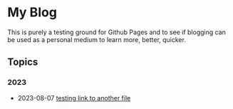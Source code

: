 # My Blog

This is purely a testing ground for Github Pages and to see if blogging can be used as a personal medium to learn more, better, quicker.

## Topics

### 2023

- 2023-08-07 [testing link to another file](docs/test.md)
